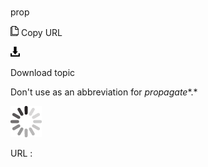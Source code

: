 # 

prop

![Copy URL](media/prop/Copy.png)
Copy URL

![Download](media/prop/Download.png)

Download topic

Don't use as an abbreviation for *propagate**.*

![In progress](media/prop/activity-large.gif)

URL :
